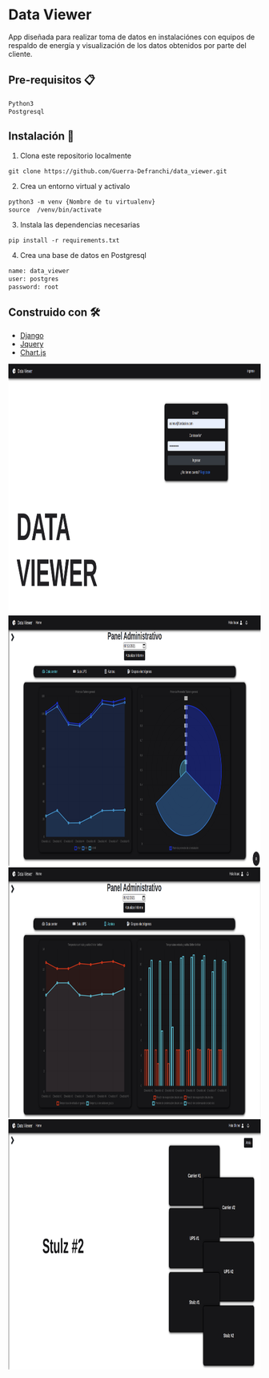 # Data Viewer

App diseñada para realizar toma de datos en instalaciónes con  equipos de respaldo de energía y visualización de los datos obtenidos por parte del cliente.

## Pre-requisitos 📋
```
Python3
Postgresql
```

## Instalación 🔧

1. Clona este repositorio localmente
```
git clone https://github.com/Guerra-Defranchi/data_viewer.git
```
2. Crea un entorno virtual y activalo 
```
python3 -m venv {Nombre de tu virtualenv}
source  /venv/bin/activate
```
3. Instala las dependencias necesarias
```
pip install -r requirements.txt
```
4. Crea una base de datos en Postgresql
```
name: data_viewer
user: postgres
password: root
```
## Construido con 🛠️
* [Django](https://www.djangoproject.com/)
* [Jquery](https://jquery.com/)
* [Chart.js](https://www.chartjs.org/)


<img src="/assets/img/data_viewer_landingpage.png" width="900" height="500">

<img src="/assets/img/data_viewer_admin_main.png" width="900" height="500">

<img src="/assets/img/data_viewer_roof.png" width="900" height="500">

<img src="/assets/img/data_viewer_tech_view.png" width="900" height="500">


